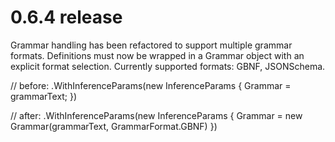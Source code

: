 # 0.6.4 release

Grammar handling has been refactored to support multiple grammar formats. Definitions must now be wrapped in a Grammar object with an explicit format selection. Currently supported formats: GBNF, JSONSchema.

// before:
.WithInferenceParams(new InferenceParams
{
    Grammar = grammarText;
})

// after:
.WithInferenceParams(new InferenceParams
{
    Grammar = new Grammar(grammarText, GrammarFormat.GBNF)
})